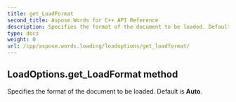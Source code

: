 ```yaml
---
title: get_LoadFormat
second_title: Aspose.Words for C++ API Reference
description: Specifies the format of the document to be loaded. Default is Auto. 
type: docs
weight: 0
url: /cpp/aspose.words.loading/loadoptions/get_loadformat/
---
```

## LoadOptions.get_LoadFormat method


Specifies the format of the document to be loaded. Default is **Auto**.

